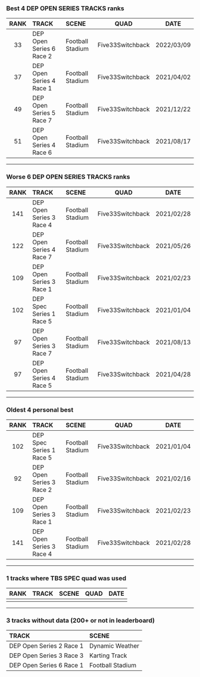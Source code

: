 ### Best 4 DEP OPEN SERIES TRACKS ranks
|RANK|TRACK|SCENE|QUAD|DATE|
|:---:|:---|:---|:---:|:---:|
|33|DEP Open Series 6 Race 2|Football Stadium|Five33Switchback|2022/03/09|
|37|DEP Open Series 4 Race 1|Football Stadium|Five33Switchback|2021/04/02|
|49|DEP Open Series 5 Race 7|Football Stadium|Five33Switchback|2021/12/22|
|51|DEP Open Series 4 Race 6|Football Stadium|Five33Switchback|2021/08/17|
---
### Worse 6 DEP OPEN SERIES TRACKS ranks
|RANK|TRACK|SCENE|QUAD|DATE|
|:---:|:---|:---|:---:|:---:|
|141|DEP Open Series 3 Race 4|Football Stadium|Five33Switchback|2021/02/28|
|122|DEP Open Series 4 Race 7|Football Stadium|Five33Switchback|2021/05/26|
|109|DEP Open Series 3 Race 1|Football Stadium|Five33Switchback|2021/02/23|
|102|DEP Spec Series 1 Race 5|Football Stadium|Five33Switchback|2021/01/04|
|97|DEP Open Series 3 Race 7|Football Stadium|Five33Switchback|2021/08/13|
|97|DEP Open Series 4 Race 5|Football Stadium|Five33Switchback|2021/04/28|
---
### Oldest 4 personal best
|RANK|TRACK|SCENE|QUAD|DATE|
|:---:|:---|:---|:---:|:---:|
|102|DEP Spec Series 1 Race 5|Football Stadium|Five33Switchback|2021/01/04|
|92|DEP Open Series 3 Race 2|Football Stadium|Five33Switchback|2021/02/16|
|109|DEP Open Series 3 Race 1|Football Stadium|Five33Switchback|2021/02/23|
|141|DEP Open Series 3 Race 4|Football Stadium|Five33Switchback|2021/02/28|
---
### 1 tracks where TBS SPEC quad was used
|RANK|TRACK|SCENE|QUAD|DATE|
|:---:|:---|:---|:---:|:---:|
||||||
---
### 3 tracks without data (200+ or not in leaderboard)
|TRACK|SCENE|
|:---|:---|
|DEP Open Series 2 Race 1|Dynamic Weather|
|DEP Open Series 3 Race 3|Karting Track|
|DEP Open Series 6 Race 1|Football Stadium|
